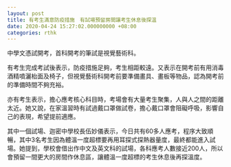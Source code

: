 ```yaml
---
layout: post
title: 有考生滿意防疫措施　有試場預留房間讓考生休息後探溫
date: 2020-04-24 15:27:02.000000000 +08:00
categories: rthk
---
```


中學文憑試開考，首科開考的筆試是視覺藝術科。

有考生完成考試後表示，防疫措施足夠，考生相距較遠。又表示在開考前有用消毒酒精噴灑枱面及椅子，但視覺藝術科開考前要準備畫具、畫板等物品，認為開考前的準備時間不夠充裕。

亦有考生表示，擔心應考核心科目時，考場會有大量考生聚集，人與人之間的距離太近。她又說，在家溫習時有試過戴口罩做試卷，擔心戴口罩會阻礙呼吸，影響自己的表現，希望提前適應。

其中一個試場、迦密中學校長伍妙儀表示，今日共有60多人應考，程序大致順暢，其中3名考生因為體溫一度超標要再用耳探式探熱器量度，最終都能進入試場。她提到，學校會借出作中文及英文科的試場，各科應考人數接近200人，所以會預留一間更大的房間作休息區，讓體溫一度超標的考生休息後再探溫度。
